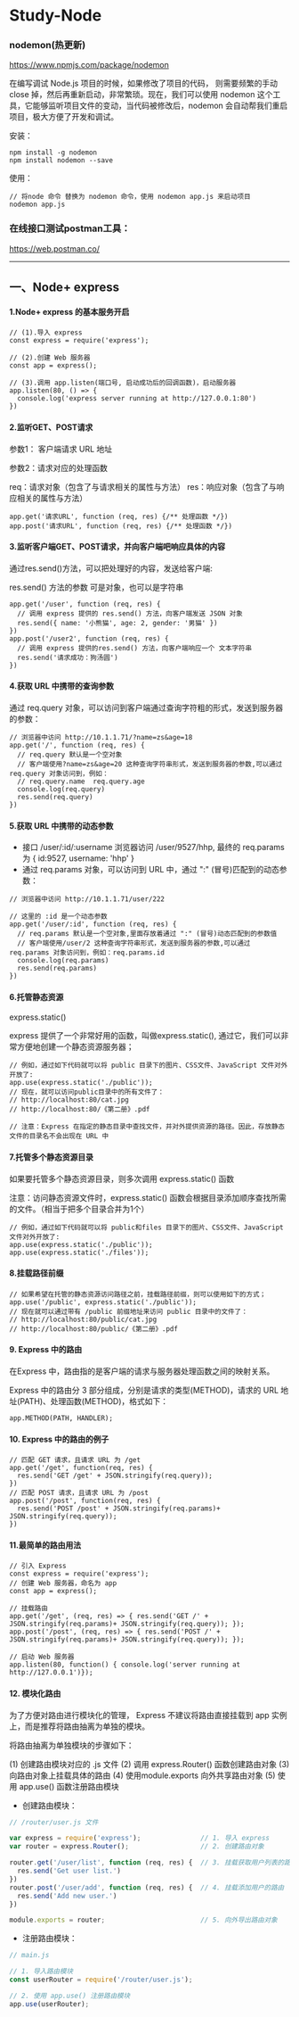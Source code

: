 # Study-Node

### nodemon(热更新)

https://www.npmjs.com/package/nodemon

在编写调试 Node.js 项目的时候，如果修改了项目的代码， 则需要频繁的手动 close 掉，然后再重新启动，非常繁琐。现在，我们可以使用 nodemon 这个工具，它能够监听项目文件的变动，当代码被修改后，nodemon 会自动帮我们重启项目，极大方便了开发和调试。

安装：
```
npm install -g nodemon
npm install nodemon --save
```
使用：

```
// 将node 命令 替换为 nodemon 命令，使用 nodemon app.js 来启动项目
nodemon app.js
```

### 在线接口测试postman工具： 

https://web.postman.co/

---
## 一、Node+ express

#### 1.Node+ express 的基本服务开启
```
// (1).导入 express
const express = require('express');

// (2).创建 Web 服务器
const app = express();

// (3).调用 app.listen(端口号, 启动成功后的回调函数)，启动服务器
app.listen(80, () => {
  console.log('express server running at http://127.0.0.1:80')
})
```

#### 2.监听GET、POST请求
参数1： 客户端请求 URL 地址

参数2：请求对应的处理函数

   req：请求对象（包含了与请求相关的属性与方法）
   res：响应对象（包含了与响应相关的属性与方法）
```
app.get('请求URL', function (req, res) {/** 处理函数 */})
app.post('请求URL', function (req, res) {/** 处理函数 */})
```

#### 3.监听客户端GET、POST请求，并向客户端吧响应具体的内容

通过res.send()方法，可以把处理好的内容，发送给客户端:

res.send() 方法的参数 可是对象，也可以是字符串
```
app.get('/user', function (req, res) {
  // 调用 express 提供的 res.send() 方法，向客户端发送 JSON 对象
  res.send({ name: '小熊猫', age: 2, gender: '男猫' })
})
app.post('/user2', function (req, res) {
  // 调用 express 提供的res.send() 方法，向客户端响应一个 文本字符串
  res.send('请求成功：狗汤圆')
})
```
#### 4.获取 URL 中携带的查询参数

通过 req.query 对象，可以访问到客户端通过查询字符粗的形式，发送到服务器的参数：
```
// 浏览器中访问 http://10.1.1.71/?name=zs&age=18
app.get('/', function (req, res) {
  // req.query 默认是一个空对象
  // 客户端使用?name=zs&age=20 这种查询字符串形式，发送到服务器的参数,可以通过 req.query 对象访问到，例如：
  // req.query.name  req.query.age
  console.log(req.query)
  res.send(req.query)
})
```

#### 5.获取 URL 中携带的动态参数

- 接口 /user/:id/:username  浏览器访问 /user/9527/hhp, 最终的 req.params 为 { id:9527, username: 'hhp' }
- 通过 req.params 对象，可以访问到 URL 中，通过 ":" (冒号)匹配到的动态参数：

```
// 浏览器中访问 http://10.1.1.71/user/222

// 这里的 :id 是一个动态参数
app.get('/user/:id', function (req, res) {
  // req.params 默认是一个空对象,里面存放着通过 ":" (冒号)动态匹配到的参数值
  // 客户端使用/user/2 这种查询字符串形式，发送到服务器的参数,可以通过 req.params 对象访问到，例如：req.params.id
  console.log(req.params)
  res.send(req.params)
})
```

#### 6.托管静态资源
express.static()

express 提供了一个非常好用的函数，叫做express.static(), 通过它，我们可以非常方便地创建一个静态资源服务器；
```
// 例如，通过如下代码就可以将 public 目录下的图片、CSS文件、JavaScript 文件对外开放了:
app.use(express.static('./public'));
// 现在，就可以访问public目录中的所有文件了：
// http://localhost:80/cat.jpg
// http://localhost:80/《第二册》.pdf

// 注意：Express 在指定的静态目录中查找文件，并对外提供资源的路径。因此，存放静态文件的目录名不会出现在 URL 中
```

#### 7.托管多个静态资源目录
如果要托管多个静态资源目录，则多次调用 express.static() 函数

注意：访问静态资源文件时，express.static() 函数会根据目录添加顺序查找所需的文件。（相当于把多个目录合并为1个）
```
// 例如，通过如下代码就可以将 public和files 目录下的图片、CSS文件、JavaScript 文件对外开放了:
app.use(express.static('./public'));
app.use(express.static('./files'));
```

#### 8.挂载路径前缀
```
// 如果希望在托管的静态资源访问路径之前，挂载路径前缀，则可以使用如下的方式；
app.use('/public', express.static('./public'));
// 现在就可以通过带有 /public 前缀地址来访问 public 目录中的文件了：
// http://localhost:80/public/cat.jpg
// http://localhost:80/public/《第二册》.pdf

```

#### 9. Express 中的路由
在Express 中，路由指的是客户端的请求与服务器处理函数之间的映射关系。

Express 中的路由分 3 部分组成，分别是请求的类型(METHOD)，请求的 URL 地址(PATH)、处理函数(METHOD)，格式如下：
```
app.METHOD(PATH, HANDLER);

```

#### 10. Express 中的路由的例子

```
// 匹配 GET 请求，且请求 URL 为 /get
app.get('/get', function(req, res) {
  res.send('GET /get' + JSON.stringify(req.query));
})
// 匹配 POST 请求，且请求 URL 为 /post
app.post('/post', function(req, res) {
  res.send('POST /post' + JSON.stringify(req.params)+ JSON.stringify(req.query));
})

```

#### 11.最简单的路由用法

```
// 引入 Express
const express = require('express');
// 创建 Web 服务器，命名为 app
const app = express();

// 挂载路由
app.get('/get', (req, res) => { res.send('GET /' + JSON.stringify(req.params)+ JSON.stringify(req.query)); });
app.post('/post', (req, res) => { res.send('POST /' + JSON.stringify(req.params)+ JSON.stringify(req.query)); });

// 启动 Web 服务器
app.listen(80, function() { console.log('server running at http://127.0.0.1')});

```

#### 12. 模块化路由
  为了方便对路由进行模块化的管理， Express 不建议将路由直接挂载到 app 实例上，而是推荐将路由抽离为单独的模块。

  将路由抽离为单独模块的步骤如下：

(1) 创建路由模块对应的 .js 文件
(2) 调用 express.Router() 函数创建路由对象
(3) 向路由对象上挂载具体的路由
(4) 使用module.exports 向外共享路由对象
(5) 使用 app.use() 函数注册路由模块

- 创建路由模块：
```JavaScript
// /router/user.js 文件

var express = require('express');               // 1. 导入 express
var router = express.Router();                  // 2. 创建路由对象

router.get('/user/list', function (req, res) {  // 3. 挂载获取用户列表的路由
  res.send('Get user list.')
})
router.post('/user/add', function (req, res) {  // 4. 挂载添加用户的路由
  res.send('Add new user.')
})

module.exports = router;                        // 5. 向外导出路由对象
```

- 注册路由模块：
```JavaScript
// main.js

// 1. 导入路由模块
const userRouter = require('/router/user.js');

// 2. 使用 app.use() 注册路由模块
app.use(userRouter);
```